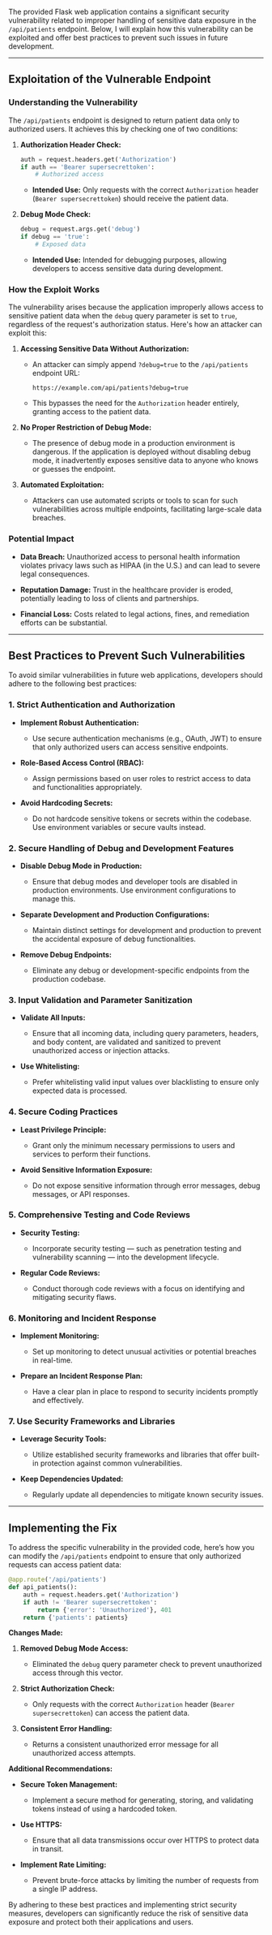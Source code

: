 The provided Flask web application contains a significant security vulnerability related to improper handling of sensitive data exposure in the `/api/patients` endpoint. Below, I will explain how this vulnerability can be exploited and offer best practices to prevent such issues in future development.

---

## **Exploitation of the Vulnerable Endpoint**

### **Understanding the Vulnerability**

The `/api/patients` endpoint is designed to return patient data only to authorized users. It achieves this by checking one of two conditions:

1. **Authorization Header Check:**
   ```python
   auth = request.headers.get('Authorization')
   if auth == 'Bearer supersecrettoken':
       # Authorized access
   ```
   - **Intended Use:** Only requests with the correct `Authorization` header (`Bearer supersecrettoken`) should receive the patient data.

2. **Debug Mode Check:**
   ```python
   debug = request.args.get('debug')
   if debug == 'true':
       # Exposed data
   ```
   - **Intended Use:** Intended for debugging purposes, allowing developers to access sensitive data during development.

### **How the Exploit Works**

The vulnerability arises because the application improperly allows access to sensitive patient data when the `debug` query parameter is set to `true`, regardless of the request's authorization status. Here's how an attacker can exploit this:

1. **Accessing Sensitive Data Without Authorization:**
   - An attacker can simply append `?debug=true` to the `/api/patients` endpoint URL:
     ```
     https://example.com/api/patients?debug=true
     ```
   - This bypasses the need for the `Authorization` header entirely, granting access to the patient data.

2. **No Proper Restriction of Debug Mode:**
   - The presence of debug mode in a production environment is dangerous. If the application is deployed without disabling debug mode, it inadvertently exposes sensitive data to anyone who knows or guesses the endpoint.

3. **Automated Exploitation:**
   - Attackers can use automated scripts or tools to scan for such vulnerabilities across multiple endpoints, facilitating large-scale data breaches.

### **Potential Impact**

- **Data Breach:** Unauthorized access to personal health information violates privacy laws such as HIPAA (in the U.S.) and can lead to severe legal consequences.
  
- **Reputation Damage:** Trust in the healthcare provider is eroded, potentially leading to loss of clients and partnerships.
  
- **Financial Loss:** Costs related to legal actions, fines, and remediation efforts can be substantial.

---

## **Best Practices to Prevent Such Vulnerabilities**

To avoid similar vulnerabilities in future web applications, developers should adhere to the following best practices:

### **1. Strict Authentication and Authorization**

- **Implement Robust Authentication:**
  - Use secure authentication mechanisms (e.g., OAuth, JWT) to ensure that only authorized users can access sensitive endpoints.
  
- **Role-Based Access Control (RBAC):**
  - Assign permissions based on user roles to restrict access to data and functionalities appropriately.
  
- **Avoid Hardcoding Secrets:**
  - Do not hardcode sensitive tokens or secrets within the codebase. Use environment variables or secure vaults instead.

### **2. Secure Handling of Debug and Development Features**

- **Disable Debug Mode in Production:**
  - Ensure that debug modes and developer tools are disabled in production environments. Use environment configurations to manage this.
  
- **Separate Development and Production Configurations:**
  - Maintain distinct settings for development and production to prevent the accidental exposure of debug functionalities.

- **Remove Debug Endpoints:**
  - Eliminate any debug or development-specific endpoints from the production codebase.

### **3. Input Validation and Parameter Sanitization**

- **Validate All Inputs:**
  - Ensure that all incoming data, including query parameters, headers, and body content, are validated and sanitized to prevent unauthorized access or injection attacks.
  
- **Use Whitelisting:**
  - Prefer whitelisting valid input values over blacklisting to ensure only expected data is processed.

### **4. Secure Coding Practices**

- **Least Privilege Principle:**
  - Grant only the minimum necessary permissions to users and services to perform their functions.
  
- **Avoid Sensitive Information Exposure:**
  - Do not expose sensitive information through error messages, debug messages, or API responses.

### **5. Comprehensive Testing and Code Reviews**

- **Security Testing:**
  - Incorporate security testing — such as penetration testing and vulnerability scanning — into the development lifecycle.
  
- **Regular Code Reviews:**
  - Conduct thorough code reviews with a focus on identifying and mitigating security flaws.

### **6. Monitoring and Incident Response**

- **Implement Monitoring:**
  - Set up monitoring to detect unusual activities or potential breaches in real-time.
  
- **Prepare an Incident Response Plan:**
  - Have a clear plan in place to respond to security incidents promptly and effectively.

### **7. Use Security Frameworks and Libraries**

- **Leverage Security Tools:**
  - Utilize established security frameworks and libraries that offer built-in protection against common vulnerabilities.
  
- **Keep Dependencies Updated:**
  - Regularly update all dependencies to mitigate known security issues.

---

## **Implementing the Fix**

To address the specific vulnerability in the provided code, here’s how you can modify the `/api/patients` endpoint to ensure that only authorized requests can access patient data:

```python
@app.route('/api/patients')
def api_patients():
    auth = request.headers.get('Authorization')
    if auth != 'Bearer supersecrettoken':
        return {'error': 'Unauthorized'}, 401
    return {'patients': patients}
```

**Changes Made:**

1. **Removed Debug Mode Access:**
   - Eliminated the `debug` query parameter check to prevent unauthorized access through this vector.

2. **Strict Authorization Check:**
   - Only requests with the correct `Authorization` header (`Bearer supersecrettoken`) can access the patient data.

3. **Consistent Error Handling:**
   - Returns a consistent unauthorized error message for all unauthorized access attempts.

**Additional Recommendations:**

- **Secure Token Management:**
  - Implement a secure method for generating, storing, and validating tokens instead of using a hardcoded token.

- **Use HTTPS:**
  - Ensure that all data transmissions occur over HTTPS to protect data in transit.

- **Implement Rate Limiting:**
  - Prevent brute-force attacks by limiting the number of requests from a single IP address.

By adhering to these best practices and implementing strict security measures, developers can significantly reduce the risk of sensitive data exposure and protect both their applications and users.